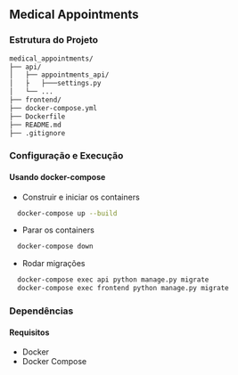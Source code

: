 ## Medical Appointments

### Estrutura do Projeto
```bash
medical_appointments/
├── api/
│   ├── appointments_api/
│   ├   ├───settings.py
│   └── ...
├── frontend/
├── docker-compose.yml
├── Dockerfile
├── README.md
├── .gitignore
```

### Configuração e Execução
  #### Usando docker-compose
  - Construir e iniciar os containers
  ```bash
    docker-compose up --build
  ```
  - Parar os containers
  ```bash
    docker-compose down
  ```
  - Rodar migrações
  ```bash
    docker-compose exec api python manage.py migrate
    docker-compose exec frontend python manage.py migrate
  ```

### Dependências
  #### Requisitos
  - Docker
  - Docker Compose

